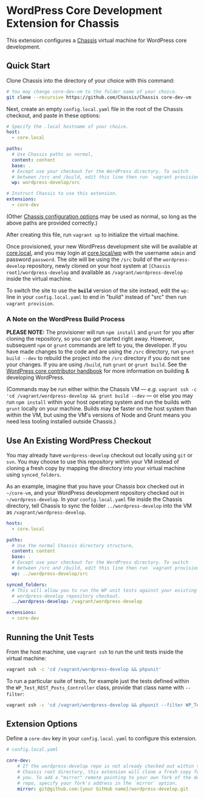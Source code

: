 # WordPress Core Development Extension for Chassis

This extension configures a [Chassis](http://chassis.io) virtual machine for WordPress core development.

## Quick Start

Clone Chassis into the directory of your choice with this command:

```bash
# You may change core-dev-vm to the folder name of your choice.
git clone --recursive https://github.com/Chassis/Chassis core-dev-vm
```

Next, create an empty `config.local.yaml` file in the root of the Chassis checkout, and paste in these options:

```yaml
# Specify the .local hostname of your choice.
host:
  - core.local

paths:
  # Use Chassis paths as normal,
  content: content
  base: .
  # Except use your checkout for the WordPress directory. To switch
  # between /src and /build, edit this line then run `vagrant provision`.
  wp: wordpress-develop/src

# Instruct Chassis to use this extension.
extensions:
  - core-dev

```
(Other [Chassis configuration options](http://docs.chassis.io/en/latest/config/) may be used as normal, so long as the above paths are provided correctly.)

After creating this file, run `vagrant up` to initialize the virtual machine.

Once provisioned, your new WordPress development site will be available at [core.local](http://core.local), and you may login at [core.local/wp](http://core.local/wp) with the username `admin` and password `password`. The site will be using the `/src` build of the `wordpress-develop` repository, newly cloned on your host system at `[Chassis root]/wordpress-develop` and available as `/vagrant/wordpress-develop` inside the virtual machine.

To switch the site to use the **`build`** version of the site instead, edit the `wp:` line in your `config.local.yaml` to end in "build" instead of "src" then run `vagrant provision`.

### A Note on the WordPress Build Process

**PLEASE NOTE:** The provisioner will run `npm install` and `grunt` for you after cloning the repository, so you can get started right away. However, subsequent `npm` or `grunt` commands are left to you, the developer. If you have made changes to the code and are using the `/src` directory, run `grunt build --dev` to rebuild the project into the `/src` directory if you do not see your changes. If you are using `/build`, run `grunt` or `grunt build`. See the [WordPress core contributor handbook](https://make.wordpress.org/core/handbook/) for more information on building & developing WordPress.

(Commands may be run either within the Chassis VM — _e.g._ `vagrant ssh -c 'cd /vagrant/wordpress-develop && grunt build --dev` — or else you may run `npm install` within your host operating system and run the builds with `grunt` locally on your machine. Builds may be faster on the host system than within the VM, but using the VM's versions of Node and Grunt means you need less tooling installed outside Chassis.)

## Use An Existing WordPress Checkout

You may already have `wordpress-develop` checkout out locally using `git` or `svn`. You may choose to use this repository within your VM instead of cloning a fresh copy by mapping the directory into your virtual machine using `synced_folders`.

As an example, imagine that you have your Chassis box checked out in `~/core-vm`, and your WordPress development repository checked out in `~/wordpress-develop`. In your `config.local.yaml` file inside the Chassis directory, tell Chassis to sync the folder `../wordpress-develop` into the VM as `/vagrant/wordpress-develop`.

```yml
hosts:
  - core.local

paths:
  # Use the normal Chassis directory structure,
  content: content
  base: .
  # Except use your checkout for the WordPress directory. To switch
  # between /src and /build, edit this line then run `vagrant provision`.
  wp: ../wordpress-develop/src

synced_folders:
  # This will allow you to run the WP unit tests against your existing
  # wordpress-develop repository checkout.
  ../wordpress-develop: /vagrant/wordpress-develop

extensions:
  - core-dev

```

## Running the Unit Tests

From the host machine, use `vagrant ssh` to run the unit tests inside the virtual machine:

```bash
vagrant ssh -c 'cd /vagrant/wordpress-develop && phpunit'
```

To run a particular suite of tests, for example just the tests defined within the `WP_Test_REST_Posts_Controller` class, provide that class name with `--filter`:

```bash
vagrant ssh -c 'cd /vagrant/wordpress-develop && phpunit --filter WP_Test_REST_Posts_Controller'
```

## Extension Options

Define a `core-dev` key in your `config.local.yaml` to configure this extension.

```yml
# config.local.yaml

core-dev:
    # If the wordpress-develop repo is not already checked out within the
    # Chassis root directory, this extension will clone a fresh copy for
    # you. To add a "mirror" remote pointing to your own fork of the develop
    # repo, specify your fork's address in the `mirror` option.
    mirror: git@github.com:{your GitHub name}/wordpress-develop.git
```
